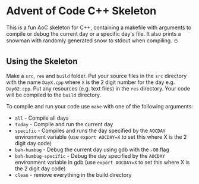 # Advent of Code C++ Skeleton

This is a fun AoC skeleton for C++, containing a makefile with arguments to compile or debug the current day or a specific day's file. It also prints a snowman with randomly generated snow to stdout when compiling. ☃️

## Using the Skeleton
Make a `src`, `res` and `build` folder. Put your source files in the `src` directory with the name `DayX.cpp` where `X` is the 2 digit number for the day e.g. `Day02.cpp`. Put any resources (e.g. text files) in the `res` directory. Your code will be compiled to the `build` directory. 

To compile and run your code use `make` with one of the following arguments:

* `all` - Compile all days
* `today` - Compile and run the current day
* `specific` - Compiles and runs the day specified by the `AOCDAY` environment variable (use `export AOCDAY=X` to set this where X is the 2 digit day code)
* `bah-humbug` - Debug the current day using gdb with the `-O0` flag
* `bah-humbug-specific` - Debug the day specified by the `AOCDAY` environment variable in gdb (use `export AOCDAY=X` to set this where X is the 2 digit day code)
* `clean` - remove everything in the build directory
